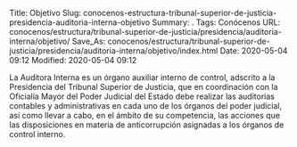 Title: Objetivo
Slug: conocenos-estructura-tribunal-superior-de-justicia-presidencia-auditoria-interna-objetivo
Summary: .
Tags: Conócenos
URL: conocenos/estructura/tribunal-superior-de-justicia/presidencia/auditoria-interna/objetivo/
Save_As: conocenos/estructura/tribunal-superior-de-justicia/presidencia/auditoria-interna/objetivo/index.html
Date: 2020-05-04 09:12
Modified: 2020-05-04 09:12



La Auditora Interna es un órgano auxiliar interno de control, adscrito a la Presidencia del Tribunal Superior de Justicia, que en coordinación con la Oficialía Mayor del Poder Judicial del Estado debe realizar las auditorias contables y administrativas en cada uno de los órganos del poder judicial, así como llevar a cabo, en el ámbito de su competencia, las acciones que las disposiciones en materia de anticorrupción asignadas a los órganos de control interno.



